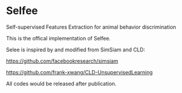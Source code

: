 # Selfee

Self-supervised Features Extraction for animal behavior discrimination 

This is the offical implementation of Selfee.

Selee is inspired by and modified from SimSiam and CLD:

https://github.com/facebookresearch/simsiam

https://github.com/frank-xwang/CLD-UnsupervisedLearning

All codes would be released after publication.
